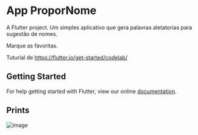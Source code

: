 # App ProporNome

A Flutter project.
Um simples aplicativo que gera palavras aletatorias para sugestão de nomes.

Marque as favoritas.

Tuturial de https://flutter.io/get-started/codelab/

## Getting Started

For help getting started with Flutter, view our online
[documentation](https://flutter.io/).


## Prints
![image](https://user-images.githubusercontent.com/5832193/37212209-281b1e9a-238d-11e8-8a23-6c51e0bdc727.png)
